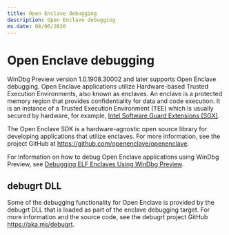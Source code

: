 ```yaml
---
title: Open Enclave debugging
description: Open Enclave debugging
ms.date: 08/06/2020
---
```


# Open Enclave debugging

WinDbg Preview version 1.0.1908.30002 and later supports Open Enclave debugging. Open Enclave applications utilize Hardware-based Trusted Execution Environments, also known as enclaves. An enclave is a protected memory region that provides confidentiality for data and code execution. It is an instance of a Trusted Execution Environment (TEE) which is usually secured by hardware, for example, [Intel Software Guard Extensions (SGX)](https://software.intel.com/content/www/us/en/develop/topics/software-guard-extensions.html).

The Open Enclave SDK is a hardware-agnostic open source library for developing applications that utilize enclaves. For more information, see the project GitHub at https://github.com/openenclave/openenclave.

For information on how to debug Open Enclave applications using WinDbg Preview, see [Debugging ELF Enclaves Using WinDbg Preview](https://github.com/openenclave/openenclave/blob/master/docs/GettingStartedDocs/Windows_windbg.md).

## debugrt DLL

Some of the debugging functionality for Open Enclave is provided by the debugrt DLL that is loaded as part of the enclave debugging target. For more information and the source code, see the debugrt project GitHub https://aka.ms/debugrt.

